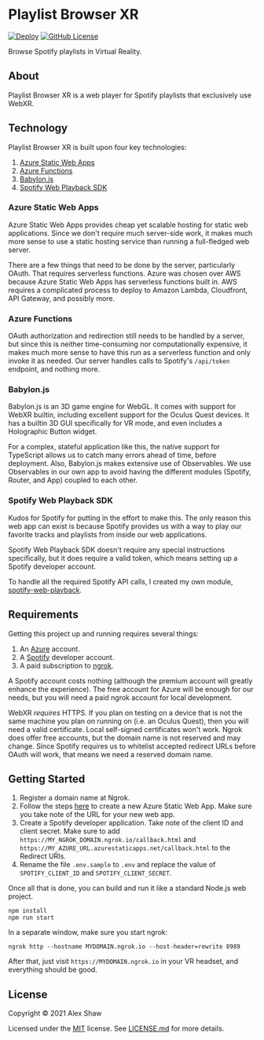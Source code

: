 # Playlist Browser XR

[![Deploy](https://github.com/Symbitic/PlaylistBrowserXR/actions/workflows/ci.yml/badge.svg)](https://github.com/Symbitic/PlaylistBrowserXR/actions/workflows/ci.yml)
[![GitHub License](https://img.shields.io/github/license/Symbitic/PlaylistBrowserXR?label=License&style=flat-square)](https://github.com/Symbitic/PlaylistBrowserXR/blob/master/LICENSE.md)

Browse Spotify playlists in Virtual Reality.

## About

Playlist Browser XR is a web player for Spotify playlists that exclusively use
WebXR.

## Technology

Playlist Browser XR is built upon four key technologies:

1. [Azure Static Web Apps](https://azure.microsoft.com/en-us/services/app-service/static/)
2. [Azure Functions](https://azure.microsoft.com/en-us/services/functions/)
3. [Babylon.js](https://www.babylonjs.com/)
4. [Spotify Web Playback SDK](https://developer.spotify.com/documentation/web-playback-sdk/)

### Azure Static Web Apps

Azure Static Web Apps provides cheap yet scalable hosting for static web
applications. Since we don't require much server-side work, it makes much
more sense to use a static hosting service than running a full-fledged web
server.

There are a few things that need to be done by the server, particularly OAuth.
That requires serverless functions. Azure was chosen over AWS because Azure
Static Web Apps has serverless functions built in. AWS requires a complicated
process to deploy to Amazon Lambda, Cloudfront, API Gateway, and possibly more.

### Azure Functions

OAuth authorization and redirection still needs to be handled by a server, but
since this is neither time-consuming nor computationally expensive, it makes
much more sense to have this run as a serverless function and only invoke it
as needed. Our server handles calls to Spotify's `/api/token` endpoint, and
nothing more.

### Babylon.js

Babylon.js is an 3D game engine for WebGL. It comes with support for WebXR
builtin, including excellent support for the Oculus Quest devices. It has a
builtin 3D GUI specifically for VR mode, and even includes a Holographic Button
widget.

For a complex, stateful application like this, the native support for
TypeScript allows us to catch many errors ahead of time, before deployment.
Also, Babylon.js makes extensive use of Observables. We use Observables in our
own app to avoid having the different modules (Spotify, Router, and App)
coupled to each other.

### Spotify Web Playback SDK

Kudos for Spotify for putting in the effort to make this. The only reason this
web app can exist is because Spotify provides us with a way to play our
favorite tracks and playlists from inside our web applications.

Spotify Web Playback SDK doesn't require any special instructions specifically,
but it does require a valid token, which means setting up a Spotify developer
account.

To handle all the required Spotify API calls, I created my own module,
[spotify-web-playback](https://github.com/Symbitic/spotify-web-playback).

## Requirements

Getting this project up and running requires several things:

1. An [Azure](https://azure.microsoft.com/en-us/) account.
2. A [Spotify](https://developer.spotify.com/) developer account.
3. A paid subscription to [ngrok](https://ngrok.com/).

A Spotify account costs nothing (although the premium account will greatly
enhance the experience). The free account for Azure will be enough for our
needs, but you will need a paid ngrok account for local development.

WebXR *requires* HTTPS. If you plan on testing on a device that is not the
same machine you plan on running on (i.e. an Oculus Quest), then you will
need a valid certificate. Local self-signed certificates won't work.
Ngrok does offer free accounts, but the domain name is not reserved and may
change. Since Spotify requires us to whitelist accepted redirect URLs before
OAuth will work, that means we need a reserved domain name.

## Getting Started

1. Register a domain name at Ngrok. 
2. Follow the steps [here](https://docs.microsoft.com/en-us/azure/static-web-apps/get-started-cli) to create a new Azure Static Web App. Make sure you take note of the URL for your new web app.
3. Create a Spotify developer application. Take note of the client ID and client secret. Make sure to add `https://MY_NGROK_DOMAIN.ngrok.io/callback.html` and `https://MY_AZURE_URL.azurestaticapps.net/callback.html` to the Redirect URIs.
4. Rename the file `.env.sample` to `.env` and replace the value of `SPOTIFY_CLIENT_ID` and `SPOTIFY_CLIENT_SECRET`.

Once all that is done, you can build and run it like a standard Node.js web project.

    npm install
    npm run start

In a separate window, make sure you start ngrok:

    ngrok http --hostname MYDOMAIN.ngrok.io --host-header=rewrite 8989

After that, just visit `https://MYDOMAIN.ngrok.io` in your VR headset, and everything should be good.

## License

Copyright © 2021 Alex Shaw

Licensed under the [MIT](https://spdx.org/licenses/MIT) license. See [LICENSE.md](LICENSE.md) for more details.

